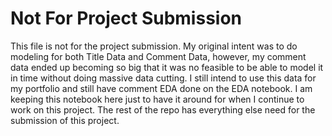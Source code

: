 # Not For Project Submission

This file is not for the project submission. My original intent was to do modeling for both Title Data and Comment Data, however, my comment data ended up becoming so big that it was no feasible to be able to model it in time without doing massive data cutting. I still intend to use this data for my portfolio and still have comment EDA done on the EDA notebook. I am keeping this notebook here just to have it around for when I continue to work on this project. The rest of the repo has everything else need for the submission of this project. 
